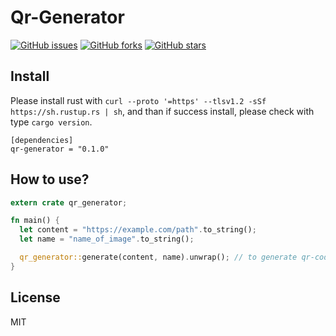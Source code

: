 # Qr-Generator

[![GitHub issues](https://img.shields.io/github/issues/adiatma/qr-generator)](https://github.com/adiatma/qr-generator/issues)
[![GitHub forks](https://img.shields.io/github/forks/adiatma/qr-generator)](https://github.com/adiatma/qr-generator/network)
[![GitHub stars](https://img.shields.io/github/stars/adiatma/qr-generator)](https://github.com/adiatma/qr-generator/stargazers)

## Install

Please install rust with `curl --proto '=https' --tlsv1.2 -sSf https://sh.rustup.rs | sh`, and than if success install, please check with type `cargo version`.

```
[dependencies]
qr-generator = "0.1.0"
```

## How to use?

```rust
extern crate qr_generator;

fn main() {
  let content = "https://example.com/path".to_string();
  let name = "name_of_image".to_string();

  qr_generator::generate(content, name).unwrap(); // to generate qr-code image.
}
```

## License

MIT
